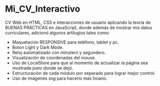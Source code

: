 # Mi_CV_Interactivo
CV Web en HTML, CSS e interacciones de usuario aplicando la teoría de BUENAS PRÁCTICAS en JavaScript, donde además de mostrar mis datos curriculares, adicionó algunos artilugios tales como:

- Maquetación RESPONSIVE para teléfono, tablet y pc.
- Boton Light y Dark Mode.
- Reloj automatizado con minutero y segundero.
- Visualización de coordenadas del mouse.
- Uso de LocalStore para que al momento de actualizar la página sea mostrada justo donde se dejó.
- Estructuración de cada módulo por separado para lograr mejor control.
- Uso de imágenes svg para hacerlo más liviano.
